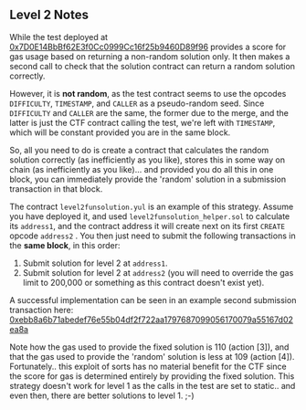 ## Level 2 Notes
While the test deployed at [0x7D0E14BbBf62E3f0Cc0999Cc16f25b9460D89f96](https://goerli.etherscan.io/address/0x7D0E14BbBf62E3f0Cc0999Cc16f25b9460D89f96) provides a score for gas usage based on returning a non-random solution only. It then makes a second call to check that the solution contract can return a random solution correctly.

However, it is **not random**, as the test contract seems to use the opcodes `DIFFICULTY`, `TIMESTAMP`, and `CALLER` as a pseudo-random seed. Since `DIFFICULTY` and `CALLER` are the same, the former due to the merge, and the latter is just the CTF contract calling the test, we're left with `TIMESTAMP`, which will be constant provided you are in the same block.

So, all you need to do is create a contract that calculates the random solution correctly (as inefficiently as you like), stores this in some way on chain (as inefficiently as you like)... and provided you do all this in one block, you can immediately provide the 'random' solution in a submission transaction in that block.

The contract `level2funsolution.yul` is an example of this strategy. Assume you have deployed it, and used `level2funsolution_helper.sol` to calculate its `address1`, and the contract address it will create next on its first `CREATE` opcode `address2` . You then just need to submit the following transactions in the **same block**, in this order:

 1. Submit solution for level 2 at `address1`.
 2. Submit solution for level 2 at `address2` (you will need to override the gas limit to 200,000 or something as this contract doesn't exist yet).

A successful implementation can be seen in an example second submission transaction here:
[0xebb8a6b71abedef76e55b04df2f722aa1797687099056170079a55167d02ea8a](https://goerli.etherscan.io/vmtrace?txhash=0xebb8a6b71abedef76e55b04df2f722aa1797687099056170079a55167d02ea8a&type=parity)

Note how the gas used to provide the fixed solution is 110 (action [3]), and that the gas used to provide the 'random' solution is less at 109 (action [4]). Fortunately.. this exploit of sorts has no material benefit for the CTF since the score for gas is determined entirely by providing the fixed solution. This strategy doesn't work for level 1 as the calls in the test are set to static.. and even then, there are better solutions to level 1. ;-)
